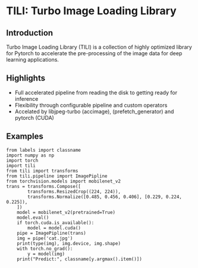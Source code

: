 <!--
 * @Author: ArlenCai
 * @Date: 2020-02-05 10:46:02
 * @LastEditTime : 2020-02-09 22:26:12
 -->
# TILI: Turbo Image Loading Library
## Introduction
Turbo Image Loading Library (TILI) is a collection of highly optimized library for Pytorch to accelerate the pre-processing of the image data for deep learning applications.
## Highlights
+ Full accelerated pipeline from reading the disk to getting ready for inference
+ Flexibility through configurable pipeline and custom operators
+ Accelated by libjpeg-turbo (accimage), (prefetch_generator) and pytorch (CUDA)

## Examples

```
from labels import classname
import numpy as np
import torch
import tili
from tili import transforms
from tili.pipeline import ImagePipline
from torchvision.models import mobilenet_v2
trans = transforms.Compose([
        transforms.ResizedCrop((224, 224)),
        transforms.Normalize([0.485, 0.456, 0.406], [0.229, 0.224, 0.225]),
    ])
    model = mobilenet_v2(pretrained=True)
    model.eval()
    if torch.cuda.is_available():
        model = model.cuda()
    pipe = ImagePipline(trans)
    img = pipe('cat.jpg')
    print(type(img), img.device, img.shape)
    with torch.no_grad():
        y = model(img)
    print("Predict:", classname[y.argmax().item()])
```
